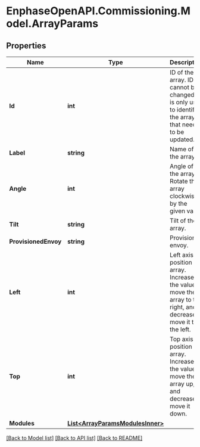 # EnphaseOpenAPI.Commissioning.Model.ArrayParams

## Properties

Name | Type | Description | Notes
------------ | ------------- | ------------- | -------------
**Id** | **int** | ID of the array. ID cannot be changed. It is only used to identify the array that needs to be updated. | [optional] 
**Label** | **string** | Name of the array. | 
**Angle** | **int** | Angle of the array. Rotate the array clockwise by the given value. | 
**Tilt** | **string** | Tilt of the array. | 
**ProvisionedEnvoy** | **string** | Provisioned envoy. | 
**Left** | **int** | Left axis position of array. Increase the value to move the array to the right, and decrease to move it to the left. | 
**Top** | **int** | Top axis position of array. Increase the value to move the array up, and decrease to move it down. | 
**Modules** | [**List&lt;ArrayParamsModulesInner&gt;**](ArrayParamsModulesInner.md) |  | 

[[Back to Model list]](../README.md#documentation-for-models) [[Back to API list]](../README.md#documentation-for-api-endpoints) [[Back to README]](../README.md)

